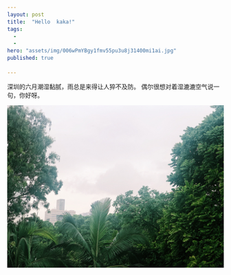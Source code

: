 ```yaml
---
layout: post
title:  "Hello  kaka!"
tags:
  - 
  - 
hero: "assets/img/006wPmYBgy1fmv55pu3u8j31400mi1ai.jpg"
published: true

---
```

深圳的六月潮湿黏腻，雨总是来得让人猝不及防。
偶尔很想对着湿漉漉空气说一句，你好呀。

![](assets/img/IMG_9402.jpg)
